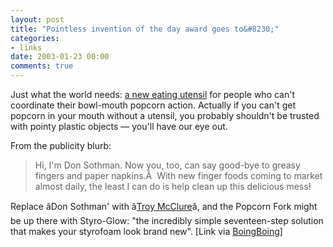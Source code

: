 ```yaml
---
layout: post
title: "Pointless invention of the day award goes to&#8230;"
categories:
- links
date: 2003-01-23 00:00
comments: true
---
```


<p>Just what the world needs: <a href="http://www.popcornfork.com/" title="The amazing popcorn fork">a new eating utensil</a> for people who can't coordinate their bowl-mouth popcorn action. Actually if you can't get popcorn in your mouth without a utensil, you probably shouldn't be trusted with pointy plastic objects &mdash; you'll have our eye out.</p>

 <p>From the publicity blurb:</p>

 <blockquote>Hi, I'm Don Sothman. Now you, too, can say good-bye to greasy fingers and paper napkins.Â  With new finger foods coming to market almost daily, the least I can do is help clean up this delicious mess! </blockquote>

 <p>Replace âDon Sothman' with â<a href="http://www.snpp.com/guides/troy.mcclure.html" title="Troy McClure">Troy McClure</a>â, and the Popcorn Fork might be up there with Styro-Glow: "the incredibly simple seventeen-step solution that makes your styrofoam look brand new". [Link via <a href="http://www.boingboing.net">BoingBoing</a>]</p>


